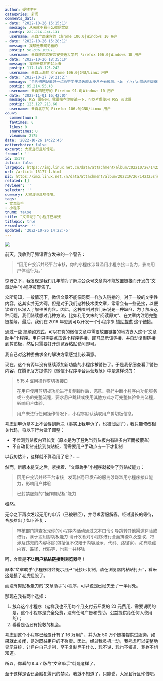 ```yaml
---
author: 硬核老王
categories: 新闻
comments_data:
- date: '2022-10-26 15:15:13'
  message: 从来就不看什么微信文章
  postip: 222.216.244.131
  username: 来自广西来宾的 Chrome 106.0|Windows 10 用户
- date: '2022-10-26 15:28:12'
  message: 我都是来网站看的
  postip: 58.206.100.71
  username: 来自陕西西安西安交通大学的 Firefox 106.0|Windows 10 用户
- date: '2022-10-26 18:35:19'
  message: 我也是都在网站上看
  postip: 117.143.125.242
  username: 来自上海的 Chrome 106.0|GNU/Linux 用户
- date: '2022-10-27 09:21:27'
  message: "但凡把网站做好一点也不至于流失那么多用户去微信。<br />\r\n网站排版框架过时了，平板浏览体验一言难尽"
  postip: 95.214.55.43
  username: 来自西班牙的 Firefox 91.0|Windows 10 用户
- date: '2022-11-01 16:42:05'
  message: RSS 很好用，我很推荐你尝试一下，可以考虑使用 RSS 阅读器
  postip: 123.127.218.66
  username: 来自北京的 Firefox 106.0|GNU/Linux 用户
count:
  commentnum: 5
  favtimes: 0
  likes: 0
  sharetimes: 0
  viewnum: 2775
date: '2022-10-26 14:22:45'
editorchoice: false
excerpt: 大家且行且珍惜吧。
fromurl: ''
id: 15177
islctt: false
largepic: https://img.linux.net.cn/data/attachment/album/202210/26/142225sjuezeo4tde7tj7i.jpg
url: /article-15177-1.html
pic: https://img.linux.net.cn/data/attachment/album/202210/26/142225sjuezeo4tde7tj7i.jpg.thumb.jpg
related: []
reviewer: ''
selector: ''
summary: 大家且行且珍惜吧。
tags:
- 文章助手
- 小程序
thumb: false
title: “文章助手”小程序已半残
titlepic: true
translator: ''
updated: '2022-10-26 14:22:45'
---
```


![](/data/attachment/album/202210/26/142225sjuezeo4tde7tj7i.jpg)


前天，我收到了腾讯官方发来的一个警告：



> 
> “因用户投诉并经平台审核，你的小程序涉嫌滥用小程序接口能力，影响用户体验行为。”
> 
> 
> 


惊讶之下，我发现是我们几年前为了解决公众号文章内不能放置链接而开发的“文章助手”小程序被警告了。


众所周知，一般情况下，微信文章不能像网页一样放入链接的。对于一般的文字性内容，这其实并无大碍，但是对于我们这种技术类文章，常常会有一些链接，以便读者可以深入了解相关内容。因此，这种限制对我们来说是一种缺陷，为了解决这种问题，我们陆续想过几种方法，比如利用文末的“阅读原文”、在文章内注明完整链接等。最后，我们在 2019 年想到可以开发一个小程序来 [辅助提供](/article-10838-1.html) 这个链接。


通过一些 [简单的方式](/article-10896-1.html)，可以在你的微信文章中需要放置链接的地方嵌入这个“文章助手”小程序。用户只需要点击该小程序链接，即可显示该链接，并自动复制链接到剪贴板，然后只需要打开浏览器粘贴访问即可。


我自己对这种委曲求全的解决方案感觉比较满意。


现在，这个有两年没有继续添加新功能的小程序被警告了。于是我仔细查看了警告内容，在腾讯官方提供的《微信小程序平台运营规范》中是这样说的：



> 
> 5.15.4 滥用操作剪切板接口
> 
> 
> 在用户使用剪切板功能进行复制操作后，恶意、强行中断小程序内功能服务或业务的完整流程，要求用户跳转或使用其他方式才可完整体验业务流程，影响用户体验。
> 
> 
> 用户未进行任何操作情况下，小程序默认读取用户剪切板信息。
> 
> 
> 


考虑到申诉基本上不会得到解决（事实上我申诉了，也被驳回了），我只能修改相关代码，将以下行为做了调整：


* 不检测剪贴板内容长度（原本是为了避免当剪贴板内有较多内容而被覆盖）
* 不自动复制链接到剪贴板，而需要用户手动点击一下才复制


以我的估计，这样就不算滥用了吧？……


然而，新版本提交之后，紧接着，“文章助手”小程序就被封了剪贴板能力：



> 
> 因用户投诉并经平台审核，发现帐号已发布的服务涉嫌滥用小程序接口能力，影响用户体验
> 
> 
> 已封禁服务的“操作剪贴板”能力
> 
> 
> 


哑然。


无奈之下再次发起无用的申诉（已被驳回），并寻求客服解答。经过漫长的等待，客服给出了如下答复：



> 
> 审核部门排查发现你的小程序内活动通过文本口令引导跳转其他渠道体验或进行，属于滥用剪切板能力 请开发者对小程序进行全面排查以及整改，将涉及违规的内容移除(包括但不仅限于内容展示、代码、路径等)，如有隐藏内容、路径、代码等，也需一并移除
> 
> 
> 


呵，合着是**不让用户粘贴链接到浏览器**啊！


原本“文章助手”小程序内会提示用户“链接已复制，请在浏览器内粘贴打开”，看来这是摸了老虎屁股了。


而没有剪贴板能力的“文章助手”小程序，可以说是已经失去了一半用处。


那现在我有两个选择：


1. 放弃这个小程序（这样我也不用每个月支付云开发的 20 元费用，需要说明的是，这个小程序是完全免费，没有任何广告和赞助，公益提供给任何人使用的）；
2. 看看是否还有抢救的机会。


考虑到这个小程序已经累计有了 16 万用户，并为近 50 万个链接提供过服务，如果就此关闭，是对既往用户的不负责。因此，经过我灵机一动，我考虑可以完整地显示链接，让用户自己复制，至于复制后干什么，我不说，我也不知道，我也不想知道。


所以，你看的 0.4.7 版的“文章助手”就是这样了。


至于这样是否还会触犯腾讯的禁忌，我就不知道了，只能说，大家且行且珍惜吧。